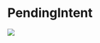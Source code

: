 # PendingIntent

![](https://upload-images.jianshu.io/upload_images/329563-1e1041fa5bf999e1.png?imageMogr2/auto-orient/strip%7CimageView2/2/w/533/format/webp)



